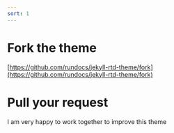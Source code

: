 ```yaml
---
sort: 1
---
```


# Fork the theme

[https://github.com/rundocs/jekyll-rtd-theme/fork](https://github.com/rundocs/jekyll-rtd-theme/fork)

# Pull your request

I am very happy to work together to improve this theme
